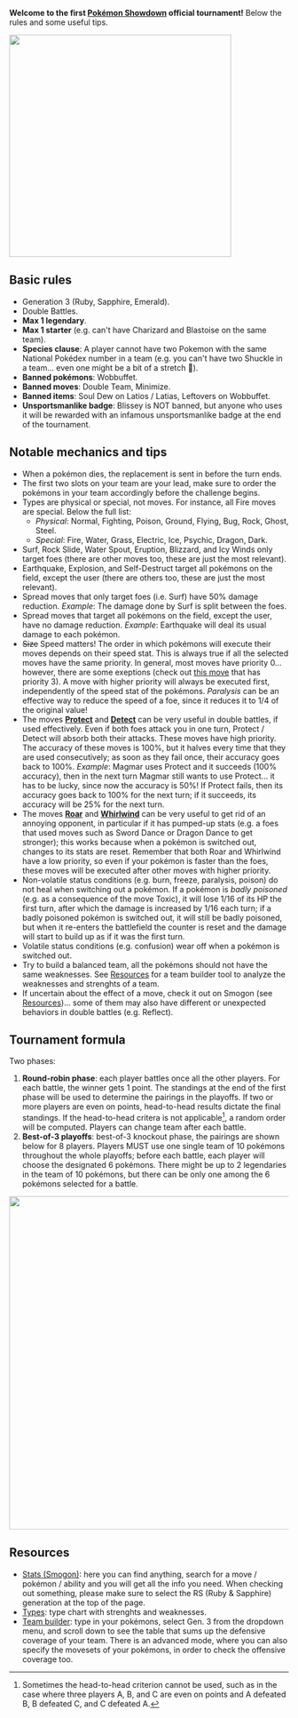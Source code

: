 **Welcome to the first [Pokémon Showdown](https://play.pokemonshowdown.com/) official tournament!** Below the rules and some useful tips.

<img src="https://i.pinimg.com/originals/87/e1/68/87e168675e78d16e2fd26bbeefc400c9.jpg" width="400">

## Basic rules
- Generation 3 (Ruby, Sapphire, Emerald).
- Double Battles.
- **Max 1 legendary**.
- **Max 1 starter** (e.g. can't have Charizard and Blastoise on the same team).
- __Species clause__: A player cannot have two Pokemon with the same National Pokédex number in a team (e.g. you can't have two Shuckle in a team... even one might be a bit of a stretch :grimacing:).
- __Banned pokémons__: Wobbuffet.
- __Banned moves__: Double Team, Minimize.
- __Banned items__: Soul Dew on Latios / Latias, Leftovers on Wobbuffet.
- __Unsportsmanlike badge__: Blissey is NOT banned, but anyone who uses it will be rewarded with an infamous unsportsmanlike badge at the end of the tournament.

## Notable mechanics and tips
- When a pokémon dies, the replacement is sent in before the turn ends.
- The first two slots on your team are your lead, make sure to order the pokémons in your team accordingly before the challenge begins.
- Types are physical or special, not moves. For instance, all Fire moves are special. Below the full list:
  - _Physical_: Normal, Fighting, Poison, Ground, Flying, Bug, Rock, Ghost, Steel.
  - _Special_: Fire, Water, Grass, Electric, Ice, Psychic, Dragon, Dark.
- Surf, Rock Slide, Water Spout, Eruption, Blizzard, and Icy Winds only target foes (there are other moves too, these are just the most relevant).
- Earthquake, Explosion, and Self-Destruct target all pokémons on the field, except the user (there are others too, these are just the most relevant).
- Spread moves that only target foes (i.e. Surf) have 50% damage reduction. _Example_: The damage done by Surf is split between the foes.
- Spread moves that target all pokémons on the field, except the user, have no damage reduction. _Example_: Earthquake will deal its usual damage to each pokémon.
- ~~Size~~ Speed matters! The order in which pokémons will execute their moves depends on their speed stat. This is always true if all the selected moves have the same priority. In general, most moves have priority 0... however, there are some exeptions (check out [this move](https://www.smogon.com/dex/rs/moves/protect/) that has priority 3). A move with higher priority will always be executed first, independently of the speed stat of the pokémons. _Paralysis_ can be an effective way to reduce the speed of a foe, since it reduces it to 1/4 of the original value!
- The moves [**Protect**](https://www.smogon.com/dex/rs/moves/protect/) and [**Detect**](https://www.smogon.com/dex/rs/moves/detect/) can be very useful in double battles, if used effectively. Even if both foes attack you in one turn, Protect / Detect will absorb both their attacks. These moves have high priority. The accuracy of these moves is 100%, but it halves every time that they are used consecutively; as soon as they fail once, their accuracy goes back to 100%. _Example_: Magmar uses Protect and it succeeds (100% accuracy), then in the next turn Magmar still wants to use Protect... it has to be lucky, since now the accuracy is 50%! If Protect fails, then its accuracy goes back to 100% for the next turn; if it succeeds, its accuracy will be 25% for the next turn.
- The moves [**Roar**](https://www.smogon.com/dex/rs/moves/roar/) and [**Whirlwind**](https://www.smogon.com/dex/rs/moves/whirlwind/) can be very useful to get rid of an annoying opponent, in particular if it has pumped-up stats (e.g. a foes that used moves such as Sword Dance or Dragon Dance to get stronger); this works because when a pokémon is switched out, changes to its stats are reset. Remember that both Roar and Whirlwind have a low priority, so even if your pokémon is faster than the foes, these moves will be executed after other moves with higher priority. 
- Non-volatile status conditions (e.g. burn, freeze, paralysis, poison) do not heal when switching out a pokémon. If a pokémon is _badly poisoned_ (e.g. as a consequence of the move Toxic), it will lose 1/16 of its HP the first turn, after which the damage is increased by 1/16 each turn; if a badly poisoned pokémon is switched out, it will still be badly poisoned, but when it re-enters the battlefield the counter is reset and the damage will start to build up as if it was the first turn.
- Volatile status conditions (e.g. confusion) wear off when a pokémon is switched out.
- Try to build a balanced team, all the pokémons should not have the same weaknesses. See [Resources](#resources) for a team builder tool to analyze the weaknesses and strenghts of a team.
- If uncertain about the effect of a move, check it out on Smogon (see [Resources](#resources))... some of them may also have different or unexpected behaviors in double battles (e.g. Reflect).

## Tournament formula
Two phases:
1. **Round-robin phase**: each player battles once all the other players. For each battle, the winner gets 1 point. The standings at the end of the first phase will be used to determine the pairings in the playoffs. If two or more players are even on points, head-to-head results dictate the final standings. If the head-to-head critera is not applicable[^1], a random order will be computed. Players can change team after each battle.
2. **Best-of-3 playoffs**: best-of-3 knockout phase, the pairings are shown below for 8 players. Players MUST use one single team of 10 pokémons throughout the whole playoffs; before each battle, each player will choose the designated 6 pokémons. There might be up to 2 legendaries in the team of 10 pokémons, but there can be only one among the 6 pokémons selected for a battle.
<!-- <img src="https://www.interbasket.net/wp-content/uploads/6-team-bracket-1024x724.jpg" width="600"> -->
<img src="https://www.interbasket.net/wp-content/uploads/8-team-single-elimination-bracket-seeded-1024x685.jpg" width="600">

[^1]: Sometimes the head-to-head criterion cannot be used, such as in the case where three players A, B, and C are even on points and A defeated B, B defeated C, and C defeated A.

## Resources
- [Stats (Smogon)](https://www.smogon.com/dex/rs/pokemon/): here you can find anything, search for a move / pokémon / ability and you will get all the info you need. When checking out something, please make sure to select the RS (Ruby & Sapphire) generation at the top of the page.
- [Types]([https://upload.wikimedia.org/wikipedia/commons/thumb/9/97/Pokemon_Type_Chart.svg/2048px-Pokemon_Type_Chart.svg.png](https://img.pokemondb.net/images/typechart-gen2345.png)): type chart with strenghts and weaknesses.
- [Team builder](https://marriland.com/tools/team-builder/): type in your pokémons, select Gen. 3 from the dropdown menu, and scroll down to see the table that sums up the defensive coverage of your team. There is an advanced mode, where you can also specify the movesets of your pokémons, in order to check the offensive coverage too.
